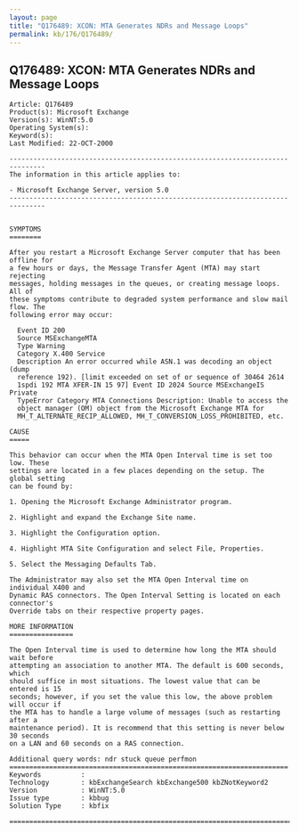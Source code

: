 ```yaml
---
layout: page
title: "Q176489: XCON: MTA Generates NDRs and Message Loops"
permalink: kb/176/Q176489/
---
```


## Q176489: XCON: MTA Generates NDRs and Message Loops

	Article: Q176489
	Product(s): Microsoft Exchange
	Version(s): WinNT:5.0
	Operating System(s): 
	Keyword(s): 
	Last Modified: 22-OCT-2000
	
	-------------------------------------------------------------------------------
	The information in this article applies to:
	
	- Microsoft Exchange Server, version 5.0 
	-------------------------------------------------------------------------------
	
	
	SYMPTOMS
	========
	
	After you restart a Microsoft Exchange Server computer that has been offline for
	a few hours or days, the Message Transfer Agent (MTA) may start rejecting
	messages, holding messages in the queues, or creating message loops. All of
	these symptoms contribute to degraded system performance and slow mail flow. The
	following error may occur:
	
	  Event ID 200
	  Source MSExchangeMTA
	  Type Warning
	  Category X.400 Service
	  Description An error occurred while ASN.1 was decoding an object (dump
	  reference 192). [limit exceeded on set of or sequence of 30464 2614
	  1spdi 192 MTA XFER-IN 15 97] Event ID 2024 Source MSExchangeIS Private
	  TypeError Category MTA Connections Description: Unable to access the
	  object manager (OM) object from the Microsoft Exchange MTA for
	  MH_T_ALTERNATE_RECIP_ALLOWED, MH_T_CONVERSION_LOSS_PROHIBITED, etc.
	
	CAUSE
	=====
	
	This behavior can occur when the MTA Open Interval time is set too low. These
	settings are located in a few places depending on the setup. The global setting
	can be found by:
	
	1. Opening the Microsoft Exchange Administrator program.
	
	2. Highlight and expand the Exchange Site name.
	
	3. Highlight the Configuration option.
	
	4. Highlight MTA Site Configuration and select File, Properties.
	
	5. Select the Messaging Defaults Tab.
	
	The Administrator may also set the MTA Open Interval time on individual X400 and
	Dynamic RAS connectors. The Open Interval Setting is located on each connector's
	Override tabs on their respective property pages.
	
	MORE INFORMATION
	================
	
	The Open Interval time is used to determine how long the MTA should wait before
	attempting an association to another MTA. The default is 600 seconds, which
	should suffice in most situations. The lowest value that can be entered is 15
	seconds; however, if you set the value this low, the above problem will occur if
	the MTA has to handle a large volume of messages (such as restarting after a
	maintenance period). It is recommend that this setting is never below 30 seconds
	on a LAN and 60 seconds on a RAS connection.
	
	Additional query words: ndr stuck queue perfmon
	======================================================================
	Keywords          :  
	Technology        : kbExchangeSearch kbExchange500 kbZNotKeyword2
	Version           : WinNT:5.0
	Issue type        : kbbug
	Solution Type     : kbfix
	
	=============================================================================
	
